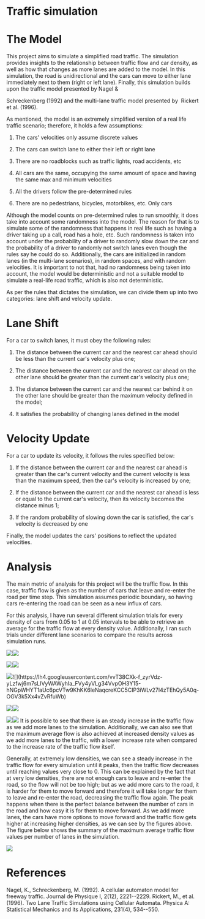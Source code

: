 
# Traffic simulation


# The Model

This project aims to simulate a simplified road traffic. The simulation provides insights to the relationship between traffic flow and car density, as well as how that changes as more lanes are added to the model. In this simulation, the road is unidirectional and the cars can move to either lane immediately next to them (right or left lane). Finally, this simulation builds upon the traffic model presented by Nagel &

Schreckenberg (1992) and the multi-lane traffic model presented by  Rickert et al. (1996).

As mentioned, the model is an extremely simplified version of a real life traffic scenario; therefore, it holds a few assumptions:

1.  The cars' velocities only assume discrete values

2.  The cars can switch lane to either their left or right lane

3.  There are no roadblocks such as traffic lights, road accidents, etc

4.  All cars are the same, occupying the same amount of space and having the same max and minimum velocities

5.  All the drivers follow the pre-determined rules

6.  There are no pedestrians, bicycles, motorbikes, etc. Only cars

Although the model counts on pre-determined rules to run smoothly, it does take into account some randomness into the model. The reason for that is to simulate some of the randomness that happens in real life such as having a driver taking up a call, road has a hole, etc. Such randomness is taken into account under the probability of a driver to randomly slow down the car and the probability of a driver to randomly not switch lanes even though the rules say he could do so. Additionally, the cars are initialized in random lanes (in the multi-lane scenarios), in random spaces, and with random velocities. It is important to not that, had no randomness being taken into account, the model would be deterministic and not a suitable model to simulate a real-life road traffic, which is also not deterministic.

As per the rules that dictates the simulation, we can divide them up into two categories: lane shift and velocity update.

# Lane Shift

For a car to switch lanes, it must obey the following rules:

1.  The distance between the current car and the nearest car ahead should be less than the current car's velocity plus one;

2.  The distance between the current car and the nearest car ahead on the other lane should be greater than the current car's velocity plus one;

3.  The distance between the current car and the nearest car behind it on the other lane should be greater than the maximum velocity defined in the model;

4.  It satisfies the probability of changing lanes defined in the model

# Velocity Update

For a car to update its velocity, it follows the rules specified below:

1.  If the distance between the current car and the nearest car ahead is greater than the car's current velocity and the current velocity is less than the maximum speed, then the car's velocity is increased by one;

2.  If the distance between the current car and the nearest car ahead is less or equal to the current car's velocity, then its velocity becomes the distance minus 1;

3.  If the random probability of slowing down the car is satisfied, the car's velocity is decreased by one

Finally, the model updates the cars' positions to reflect the updated velocities.

# Analysis

The main metric of analysis for this project will be the traffic flow. In this case, traffic flow is given as the number of cars that leave and re-enter the road per time step. This simulation assumes periodic boundary, so having cars re-entering the road can be seen as a new influx of cars. 

For this analysis, I have run several different simulation trials for every density of cars from 0.05 to 1 at 0.05 intervals to be able to retrieve an average for the traffic flow at every density value. Additionally, I ran such trials under different lane scenarios to compare the results across simulation runs.

![](https://lh3.googleusercontent.com/Fn7QLB5yz4NHyhhERn-zXslMgYI9txmaVJA_SwdGt68CA69K-pRODCFgTor1Uth_54cj9Mnxpx0d5BGj_UEQnV5PfBxCk1SQ7pmlItYseX_hs-gaOA6yt7qDyiEZfyURKFwZjigV)![](https://lh6.googleusercontent.com/uodaEOr2NpH4kFpaCJYSJ_MTI80X8Ekdj_q5lOhSXdVB5eETL1DzCjGnnKQdeNELm5XDgNDKRMUXhnWI5FYSg8dmOOYHq3T57e6sHi_bg5X82ePirO1mShhJos6UZa3bhE5K7BHs)

![](https://lh6.googleusercontent.com/n9-CiIncsBvAQgMfqsTLlAr72z2sfXIWiORf19b0ZC10k6wcaMvRO6BgZortYDZBEH7hyPbxZRaBHAtpz81wZLUJK5ZOI_NfX4cAWiIYGc10BtskLAZonOImA4Ddp0udQaV1Hm8r)![](https://lh4.googleusercontent.com/p0SDnNbyXctsCW8juu_DP422J7xzswJHYFc36brEHRVHCKvJZddiYYCg5SshFNnm90mAbglg0qzkVLVbl7pEF08ZKvrps7JA2dglbafGgOvY_VGZXALUh6OIedDrnugeB0NnNMh7)

![](https://lh6.googleusercontent.com/A9YUCcvXClmi4rkYcvOeqSWr5ie6sfsvQYQvjQOOGFZc-1_TuSLiizTbkJCGTpV6KdxrGeWcnzRidIuGexzxn9W_oiimdf1oAAUKvnYRhfbiYctJJbq-GgthQaokQoVPsGEFxfi_)![](https://lh4.googleusercontent.com/vvT38CXk-f_zyrVdz-yLzfwj6m7sLIVyWAWyhIa_FVy4yVLg34VvpOH3Y15-hNGpWHYT1aUc6pcVTw9KhKK6leNaqcreKCC5CIP3iWLv27I4zTEhQy5A0q-OGV3k5Xx4vZvRfuWb)

![](https://lh3.googleusercontent.com/vM6qa3jwlaKBKxkUeS_Arm6k7Do7IRGEQZ7nBNeh1o_zZluN7Jwia3iO4VVNKu7aMXgM9PpHXC3ZM-ZK__HZwfsPW5qmXipwhT7wVh6un2DykJGvpZbY2UfsbSFG6r3cqE0VqsiF)![](https://lh6.googleusercontent.com/mWq_GSSBtWQFXUdqA2WoCFyAABW8sxHcarI5sV2enPh2ulYZMRK7CCwQfmCCOPVzhOstaPOYzTHYqjbV6jDSiT-QfjJt62csIMYy5qM_RmRHAPnnQQ_B93Nw8y9meaAlEDjQbTtO)

![](https://lh4.googleusercontent.com/5MWEIdaC5yJ_gTftNpSRZwHXjqcZ3Bj1Y2X4b3kffSTG08eE7fo--OWDJiX_kAVK7Cm8KpyAqWeRsTb5L9RycKQ-BYd0zwB3rOPxxCZDY0ELeyGtBsQSW2myALy0wzNZ030_E4pr)![](https://lh3.googleusercontent.com/nG0IDOAuU_yFf41_0XHuPTi6qhPdvahWkWfKP9liGDI0z6ld_9ZF4Irnud3vrZeYnNe_XNq7gfS3tK0aRG7QUxJoN4BPy16cQA2lSyLxWAKwW7-y4GfhIYqg52dgdbGCz-HMBtPx)
It is possible to see that there is an steady increase in the traffic flow as we add more lanes to the simulation. Additionally, we can also see that the maximum average flow is also achieved at increased density values as we add more lanes to the traffic, with a lower increase rate when compared to the increase rate of the traffic flow itself.

Generally, at extremely low densities, we can see a steady increase in the traffic flow for every simulation until it peaks, then the traffic flow decreases until reaching values very close to 0. This can be explained by the fact that at very low densities, there are not enough cars to leave and re-enter the road, so the flow will not be too high; but as we add more cars to the road, it is harder for them to move forward and therefore it will take longer for them to leave and re-enter the road, decreasing the traffic flow again. The peak happens when there is the perfect balance between the number of cars in the road and how easy it is for them to move forward. As we add more lanes, the cars have more options to move forward and the traffic flow gets higher at increasing higher densities, as we can see by the figures above. The figure below shows the summary of the maximum average traffic flow values per number of lanes in the simulation.

![](https://lh6.googleusercontent.com/Xc8cbKGJ27jj9uefeaVidh4Hu4J_Ng5f3QtJcul4KhHiRliWgOM67r_FDxa95pZ5c1kVLAIqbiVmqQyJGWLqaFgpvCNLd9GUq9Nxv5rnfW6pFUncmhDgSjlp7R2sswsAk5bnea4T)

# References

Nagel, K., Schreckenberg, M. (1992). A cellular automaton model for freeway traffic. Journal de Physique I, 2(12), 2221--2229.
Rickert, M., et al. (1996). Two Lane Traffic Simulations using Cellular Automata. Physica A: Statistical Mechanics and its Applications, 231(4), 534--550. 
